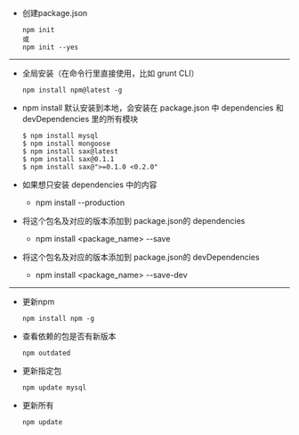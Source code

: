 - 创建package.json
  ```
  npm init
  或
  npm init --yes
  ```
  
----
- 全局安装（在命令行里直接使用，比如 grunt CLI）
  
  ```
  npm install npm@latest -g
  ```

- npm install 默认安装到本地，会安装在 package.json 中 dependencies 和 devDependencies 里的所有模块
  
  ```
  $ npm install mysql
  $ npm install mongoose
  $ npm install sax@latest
  $ npm install sax@0.1.1
  $ npm install sax@">=0.1.0 <0.2.0"
  ```
  
- 如果想只安装 dependencies 中的内容
  - npm install --production

- 将这个包名及对应的版本添加到 package.json的 dependencies
  - npm install <package_name> --save
  
- 将这个包名及对应的版本添加到 package.json的 devDependencies
  - npm install <package_name> --save-dev

----
- 更新npm

    ```
    npm install npm -g
    ```
    
- 查看依赖的包是否有新版本

    ```
    npm outdated
    ```
    
- 更新指定包 

    ```
    npm update mysql
    ```
    
- 更新所有
    
    ```
    npm update
    ```
